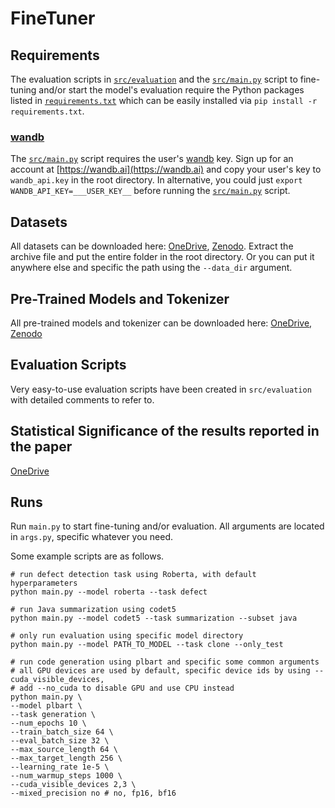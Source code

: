 # FineTuner

## Requirements

The evaluation scripts in [`src/evaluation`](src/evaluation) and the [`src/main.py`](src/main.py) script to fine-tuning and/or start the model's evaluation require the Python packages listed in [`requirements.txt`](requirements.txt) which can be easily installed via `pip install -r requirements.txt`.

### [wandb](https://wandb.ai)

The [`src/main.py`](src/main.py) script requires the user's [wandb](https://wandb.ai) key.  Sign up for an account at [https://wandb.ai](https://wandb.ai) and copy your user's key to `wandb_api.key` in the root directory.  In alternative, you could just `export WANDB_API_KEY=___USER_KEY__` before running the [`src/main.py`](src/main.py) script.

## Datasets

All datasets can be downloaded here: [OneDrive](https://1drv.ms/u/s!Aj4XBdlu8BS0gf9b0e1Dze2AkxsqxA), [Zenodo](https://zenodo.org/record/8012847).
Extract the archive file and put the entire folder in the root directory. 
Or you can put it anywhere else and specific the path using the `--data_dir` argument.

## Pre-Trained Models and Tokenizer
All pre-trained models and tokenizer can be downloaded here: [OneDrive](https://1drv.ms/u/s!Aj4XBdlu8BS0gesMNftTjlqQGm64xg), [Zenodo](https://zenodo.org/record/8012847)

## Evaluation Scripts

Very easy-to-use evaluation scripts have been created in `src/evaluation` with detailed comments to refer to.

## Statistical Significance of the results reported in the paper

[OneDrive](https://1drv.ms/x/s!Aj4XBdlu8BS0gf9fQrJtaHOt6q-fKQ?e=S4eE6c)

## Runs

Run `main.py` to start fine-tuning and/or evaluation. 
All arguments are located in `args.py`, specific whatever you need.

Some example scripts are as follows.

```shell
# run defect detection task using Roberta, with default hyperparameters
python main.py --model roberta --task defect

# run Java summarization using codet5
python main.py --model codet5 --task summarization --subset java

# only run evaluation using specific model directory
python main.py --model PATH_TO_MODEL --task clone --only_test

# run code generation using plbart and specific some common arguments
# all GPU devices are used by default, specific device ids by using --cuda_visible_devices, 
# add --no_cuda to disable GPU and use CPU instead
python main.py \
--model plbart \
--task generation \
--num_epochs 10 \
--train_batch_size 64 \
--eval_batch_size 32 \
--max_source_length 64 \
--max_target_length 256 \
--learning_rate 1e-5 \
--num_warmup_steps 1000 \
--cuda_visible_devices 2,3 \
--mixed_precision no # no, fp16, bf16
```
